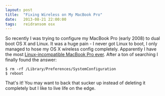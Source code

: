```yaml
---
layout: post
title:  "Fixing Wireless on My MacBook Pro"
date:   2013-08-21 22:00:00
tags:   reidransom osx
---
```


So recently I was trying to configure my MacBook Pro (early 2008) to dual boot OS X and Linux.  It was a huge pain - I never got Linux to boot, I only managed to hose my OS X wireless config completely.  Apparently I have the most [Linux-incompatible MacBook Pro ever](https://help.ubuntu.com/community/MacBookPro5-1_5-2/Oneiric).  After a ton of searching I finally found the answer:

    $ rm -rf /Library/Preferences/SystemConfiguration
    $ reboot

That's it!  You may want to back that sucker up instead of deleting it completely but I like to live life on the edge.
